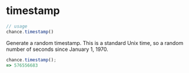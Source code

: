 # timestamp

```js
// usage
chance.timestamp()
```

Generate a random timestamp. This is a standard Unix time, so a random number of
seconds since January 1, 1970.

```js
chance.timestamp();
=> 576556683
```
